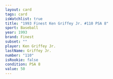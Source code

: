 ```yaml
---
layout: card
tags: card
isWatchlist: true
title: "1993 Finest Ken Griffey Jr. #110 PSA 8"
sport: Baseball
year: 1993
brand: Finest
subset: ""
player: Ken Griffey Jr.
lastName: Griffey Jr.
number: "110"
isRookie: false
condition: PSA 8
value: 50
---
```

